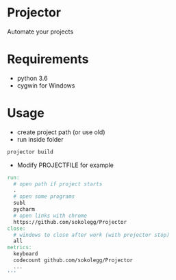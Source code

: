 # Projector
Automate your projects

# Requirements
* python 3.6
* cygwin for Windows

# Usage
* create project path (or use old)
* run inside folder 

```bash
projector build
```
* Modify PROJECTFILE
for example
```makefile
run:
  # open path if project starts
  .
  # open some programs
  subl
  pycharm
  # open links with chrome
  https://github.com/sokolegg/Projector
close:
  # windows to close after work (with projector stop)
  all
metrics:
  keyboard
  codecount github.com/sokolegg/Projector
  ...
'''
